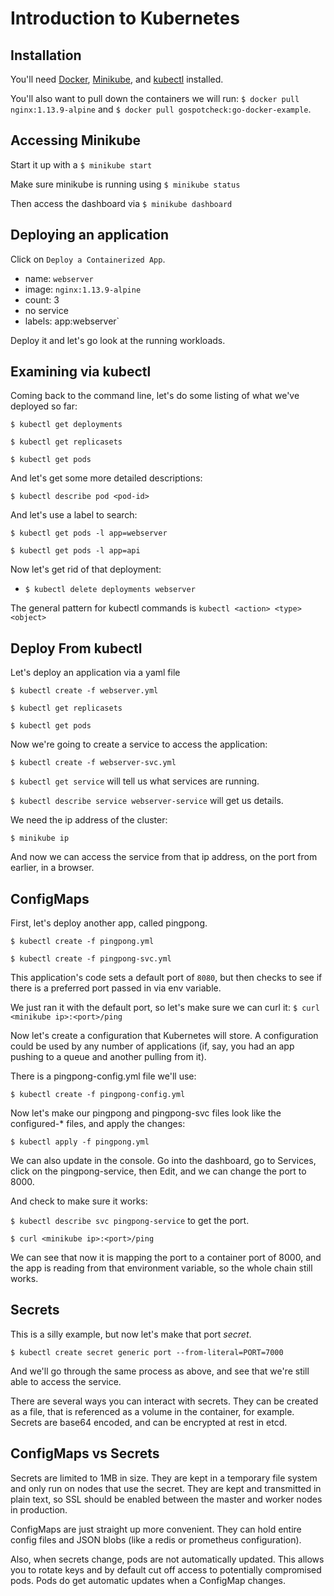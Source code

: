 # Introduction to Kubernetes

## Installation

You'll need [Docker](https://docs.docker.com/install/), [Minikube](https://kubernetes.io/docs/tasks/tools/install-minikube/), and [kubectl](https://kubernetes.io/docs/tasks/tools/install-kubectl/) installed.

You'll also want to pull down the containers we will run: `$ docker pull nginx:1.13.9-alpine` and `$ docker pull gospotcheck:go-docker-example`.

## Accessing Minikube

Start it up with a `$ minikube start`

Make sure minikube is running using `$ minikube status`

Then access the dashboard via `$ minikube dashboard`

## Deploying an application

Click on `Deploy a Containerized App`.

* name: `webserver`
* image: `nginx:1.13.9-alpine`
* count: 3
* no service
* labels: app:webserver`

Deploy it and let's go look at the running workloads.

## Examining via kubectl

Coming back to the command line, let's do some listing of what we've deployed so far:

`$ kubectl get deployments`

`$ kubectl get replicasets`

`$ kubectl get pods`

And let's get some more detailed descriptions:

`$ kubectl describe pod <pod-id>`

And let's use a label to search:

`$ kubectl get pods -l app=webserver`

`$ kubectl get pods -l app=api`

Now let's get rid of that deployment:

* `$ kubectl delete deployments webserver`

The general pattern for kubectl commands is `kubectl <action> <type> <object>`

## Deploy From kubectl

Let's deploy an application via a yaml file

`$ kubectl create -f webserver.yml`

`$ kubectl get replicasets`

`$ kubectl get pods`

Now we're going to create a service to access the application:

`$ kubectl create -f webserver-svc.yml`

`$ kubectl get service` will tell us what services are running.

`$ kubectl describe service webserver-service` will get us details.

We need the ip address of the cluster:

`$ minikube ip`

And now we can access the service from that ip address, on the port from earlier, in a browser.

## ConfigMaps

First, let's deploy another app, called pingpong.

`$ kubectl create -f pingpong.yml`

`$ kubectl create -f pingpong-svc.yml`

This application's code sets a default port of `8080`, but then checks to see if there is a preferred port passed in via env variable.

We just ran it with the default port, so let's make sure we can curl it: `$ curl <minikube ip>:<port>/ping`

Now let's create a configuration that Kubernetes will store. A configuration could be used by any number of applications (if, say, you had an app pushing to a queue and another pulling from it).

There is a pingpong-config.yml file we'll use:

`$ kubectl create -f pingpong-config.yml`

Now let's make our pingpong and pingpong-svc files look like the configured-* files, and apply the changes:

`$ kubectl apply -f pingpong.yml`

We can also update in the console. Go into the dashboard, go to Services, click on the pingpong-service, then Edit, and we can change the port to 8000.

And check to make sure it works:

`$ kubectl describe svc pingpong-service` to get the port.

`$ curl <minikube ip>:<port>/ping`

We can see that now it is mapping the port to a container port of 8000, and the app is reading from that environment variable, so the whole chain still works.

## Secrets

This is a silly example, but now let's make that port *secret*.

`$ kubectl create secret generic port --from-literal=PORT=7000`

And we'll go through the same process as above, and see that we're still able to access the service.

There are several ways you can interact with secrets. They can be created as a file, that is referenced as a volume in the container, for example. Secrets are base64 encoded, and can be encrypted at rest in etcd.

## ConfigMaps vs Secrets

Secrets are limited to 1MB in size. They are kept in a temporary file system and only run on nodes that use the secret. They are kept and transmitted in plain text, so SSL should be enabled between the master and worker nodes in production.

ConfigMaps are just straight up more convenient. They can hold entire config files and JSON blobs (like a redis or prometheus configuration).

Also, when secrets change, pods are not automatically updated. This allows you to rotate keys and by default cut off access to potentially compromised pods. Pods do get automatic updates when a ConfigMap changes.
